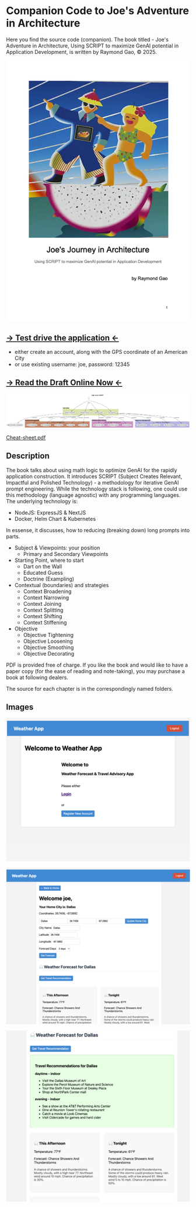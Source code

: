 # Companion Code to Joe's Adventure in Architecture
Here you find the source code (companion). 
The book titled - Joe's Adventure in Architecture, Using SCRIPT to maximize GenAI potential in Application Development, is written by Raymond Gao, © 2025.

![My Screenshot](./images/book-cover.png)

## [-> Test drive the application <-](http://joes-adventure.com:3000/)
- either create an account, along with the GPS coordinate of an American City
- or use existing username: joe, password: 12345

## [-> Read the Draft Online Now <-](https://online.fliphtml5.com/kznkp/vaog/#p=1)

![Cheat Sheet](./attachments/cheat-sheet.png)

[Cheat-sheet.pdf](./attachments/cheat-sheet.pdf)

 

## Description
The book talks about using math logic to optimize GenAI for the rapidly application construction. It introduces SCRIPT (Subject Creates Relevant, Impactful and Polished Technology) - a methodology for iterative GenAI prompt engineering. While the technology stack is following, one could use this methodology (language agnostic) with any programming languages.
The underlying technology is:
- NodeJS: ExpressJS & NextJS
- Docker, Helm Chart & Kubernetes

In essense, it discusses, how to reducing (breaking down) long prompts into parts.
- Subject & Viewpoints: your position
  - Primary and Secondary Viewpoints
- Starting Point, where to start
  - Dart on the Wall
  - Educated Guess
  - Doctrine (Exampling)
- Contextual (boundaries) and strategies
  - Context Broadening
  - Context Narrowing
  - Context Joining
  - Context Splitting
  - Context Shifting
  - Context Stiffening
- Objective
  - Objective Tightening
  - Objective Loosening
  - Objective Smoothing
  - Objective Decorating

PDF is provided free of charge. If you like the book and would like to have a paper copy (for the ease of reading and note-taking), you may purchase a book at following dealers.

The source for each chapter is in the correspondingly named folders.

## Images
![Login Page](./images/login-page.png)

![Weather Forecast](./images/weather-forecast.png)

![Travel Tips](./images/travel-tips.png)
